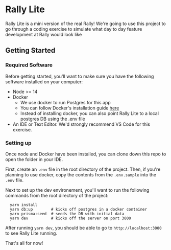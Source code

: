 # Rally Lite

Rally Lite is a mini version of the real Rally! We're going to use this project to go through a coding exercise to simulate what day to day feature development at Rally would look like

## Getting Started

### Required Software

Before getting started, you'll want to make sure you have the following software installed on your computer:

- Node >= 14
- Docker
  - We use docker to run Postgres for this app
  - You can follow Docker's installation guide [here](https://docs.docker.com/get-docker/)
  - Instead of installing docker, you can also point Rally Lite to a local postgres DB using the .env file
- An IDE or Text Editor. We'd strongly recommend VS Code for this exercise.

### Setting up

Once node and Docker have been installed, you can clone down this repo to open the folder in your IDE.

First, create an `.env` file in the root directory of the project. Then, if you're planning to use docker, copy the contents from the `.env.sample` into the `.env` file.

Next to set up the dev environement, you'll want to run the following commands from the root directory of the project:

```console
  yarn install
  yarn db:up        # kicks off postgres in a docker container
  yarn prisma:seed  # seeds the DB with initial data
  yarn dev          # kicks off the server on port 3000
```

After running `yarn dev`, you should be able to go to `http://localhost:3000` to see Rally Lite running.

That's all for now!